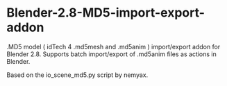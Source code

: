 # Blender-2.8-MD5-import-export-addon
.MD5 model ( idTech 4 .md5mesh and .md5anim ) import/export addon for Blender 2.8. Supports batch import/export of .md5anim files as actions in Blender.

Based on the io_scene_md5.py script by nemyax.


